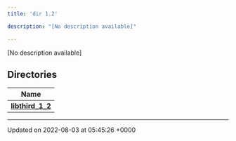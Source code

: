 ```yaml
---
title: 'dir 1.2'

description: "[No description available]"

---
```







[No description available]

## Directories

| Name           |
| -------------- |
| **[libthird_1_2](/documentation/code/main/files/dir_f0b86b9aa995d1fb3f591a9554050811/#dir-libthird-1-2)**  |






-------------------------------

Updated on 2022-08-03 at 05:45:26 +0000
